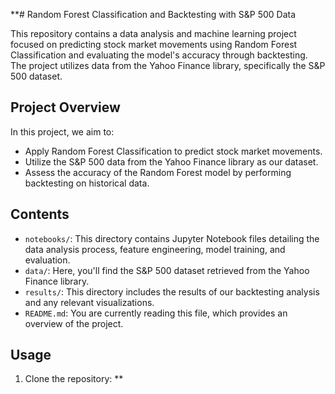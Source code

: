 
**# Random Forest Classification and Backtesting with S&P 500 Data

This repository contains a data analysis and machine learning project focused on predicting stock market movements using Random Forest Classification and evaluating the model's accuracy through backtesting. The project utilizes data from the Yahoo Finance library, specifically the S&P 500 dataset.

## Project Overview

In this project, we aim to:
- Apply Random Forest Classification to predict stock market movements.
- Utilize the S&P 500 data from the Yahoo Finance library as our dataset.
- Assess the accuracy of the Random Forest model by performing backtesting on historical data.

## Contents

- `notebooks/`: This directory contains Jupyter Notebook files detailing the data analysis process, feature engineering, model training, and evaluation.
- `data/`: Here, you'll find the S&P 500 dataset retrieved from the Yahoo Finance library.
- `results/`: This directory includes the results of our backtesting analysis and any relevant visualizations.
- `README.md`: You are currently reading this file, which provides an overview of the project.

## Usage

1. Clone the repository:
**
